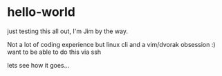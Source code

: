 # hello-world

just testing this all out, I'm Jim by the way.

Not a lot of coding experience but linux cli and a vim/dvorak obsession :)
want to be able to do this via ssh

lets see how it goes...
